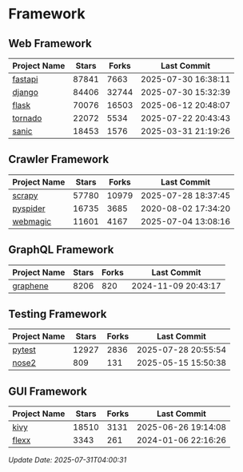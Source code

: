 # Framework

## Web Framework
| Project Name | Stars | Forks | Last Commit |
| ------------ | ----- | ----- | ----------- |
| [fastapi](https://github.com/fastapi/fastapi) | 87841 | 7663 | 2025-07-30 16:38:11 |
| [django](https://github.com/django/django) | 84406 | 32744 | 2025-07-30 15:32:39 |
| [flask](https://github.com/pallets/flask) | 70076 | 16503 | 2025-06-12 20:48:07 |
| [tornado](https://github.com/tornadoweb/tornado) | 22072 | 5534 | 2025-07-22 20:43:43 |
| [sanic](https://github.com/sanic-org/sanic) | 18453 | 1576 | 2025-03-31 21:19:26 |

## Crawler Framework
| Project Name | Stars | Forks | Last Commit |
| ------------ | ----- | ----- | ----------- |
| [scrapy](https://github.com/scrapy/scrapy) | 57780 | 10979 | 2025-07-28 18:37:45 |
| [pyspider](https://github.com/binux/pyspider) | 16735 | 3685 | 2020-08-02 17:34:20 |
| [webmagic](https://github.com/code4craft/webmagic) | 11601 | 4167 | 2025-07-04 13:08:16 |

## GraphQL Framework
| Project Name | Stars | Forks | Last Commit |
| ------------ | ----- | ----- | ----------- |
| [graphene](https://github.com/graphql-python/graphene) | 8206 | 820 | 2024-11-09 20:43:17 |

## Testing Framework
| Project Name | Stars | Forks | Last Commit |
| ------------ | ----- | ----- | ----------- |
| [pytest](https://github.com/pytest-dev/pytest) | 12927 | 2836 | 2025-07-28 20:55:54 |
| [nose2](https://github.com/nose-devs/nose2) | 809 | 131 | 2025-05-15 15:50:38 |

## GUI Framework
| Project Name | Stars | Forks | Last Commit |
| ------------ | ----- | ----- | ----------- |
| [kivy](https://github.com/kivy/kivy) | 18510 | 3131 | 2025-06-26 19:14:08 |
| [flexx](https://github.com/flexxui/flexx) | 3343 | 261 | 2024-01-06 22:16:26 |

*Update Date: 2025-07-31T04:00:31*
